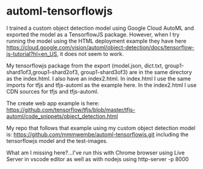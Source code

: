 # automl-tensorflowjs

I trained a custom object detection model using Google Cloud AutoML and exported the model as a TensorflowJS package.
However, when I try running the model using the HTML deployment example they have here https://cloud.google.com/vision/automl/object-detection/docs/tensorflow-js-tutorial?hl=en_US, it does not seem to work.

My tensorflowjs package from the export (model.json, dict.txt, group1-shard1of3,group1-shard2of3, group1-shard3of3)
are in the same directory as the index.html. I also have an index2.html. In index.html I use the same
imports for tfjs and tfjs-automl as the example here. In the index2.html I use CDN sources for tfjs and tfjs-automl.

The create web app example is here: https://github.com/tensorflow/tfjs/blob/master/tfjs-automl/code_snippets/object_detection.html

My repo that follows that example using my custom object detection model is: https://github.com/mmmwembe/automl-tensorflowjs.git including the tensorflowjs model and the test-images.


What am I missing here?...I've run this with Chrome browser using Live Server in vscode editor as well as with nodejs using http-server -p 8000






